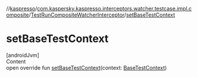 //[kaspresso](../../index.md)/[com.kaspersky.kaspresso.interceptors.watcher.testcase.impl.composite](../index.md)/[TestRunCompositeWatcherInterceptor](index.md)/[setBaseTestContext](set-base-test-context.md)



# setBaseTestContext  
[androidJvm]  
Content  
open override fun [setBaseTestContext](set-base-test-context.md)(context: [BaseTestContext](../../com.kaspersky.kaspresso.testcases.core.testcontext/-base-test-context/index.md))  



